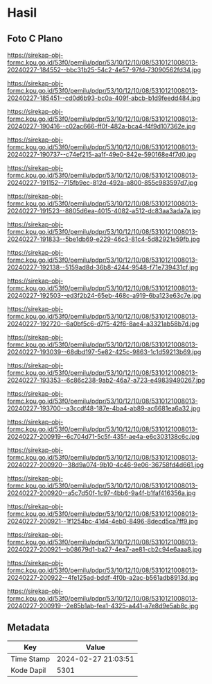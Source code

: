 # Hasil

## Foto C Plano

https://sirekap-obj-formc.kpu.go.id/53f0/pemilu/pdpr/53/10/12/10/08/5310121008013-20240227-184552--bbc31b25-54c2-4e57-97fd-73090562fd34.jpg

https://sirekap-obj-formc.kpu.go.id/53f0/pemilu/pdpr/53/10/12/10/08/5310121008013-20240227-185451--cd0d6b93-bc0a-409f-abcb-b1d9feedd484.jpg

https://sirekap-obj-formc.kpu.go.id/53f0/pemilu/pdpr/53/10/12/10/08/5310121008013-20240227-190416--c02ac666-ff0f-482a-bca4-f4f9d107362e.jpg

https://sirekap-obj-formc.kpu.go.id/53f0/pemilu/pdpr/53/10/12/10/08/5310121008013-20240227-190737--c74ef215-aa1f-49e0-842e-590168e4f7d0.jpg

https://sirekap-obj-formc.kpu.go.id/53f0/pemilu/pdpr/53/10/12/10/08/5310121008013-20240227-191152--715fb9ec-812d-492a-a800-855c983597d7.jpg

https://sirekap-obj-formc.kpu.go.id/53f0/pemilu/pdpr/53/10/12/10/08/5310121008013-20240227-191523--8805d6ea-4015-4082-a512-dc83aa3ada7a.jpg

https://sirekap-obj-formc.kpu.go.id/53f0/pemilu/pdpr/53/10/12/10/08/5310121008013-20240227-191833--5be1db69-e229-46c3-81c4-5d82921e59fb.jpg

https://sirekap-obj-formc.kpu.go.id/53f0/pemilu/pdpr/53/10/12/10/08/5310121008013-20240227-192138--5159ad8d-36b8-4244-9548-f71e739431cf.jpg

https://sirekap-obj-formc.kpu.go.id/53f0/pemilu/pdpr/53/10/12/10/08/5310121008013-20240227-192503--ed3f2b24-65eb-468c-a919-6ba123e63c7e.jpg

https://sirekap-obj-formc.kpu.go.id/53f0/pemilu/pdpr/53/10/12/10/08/5310121008013-20240227-192720--6a0bf5c6-d7f5-42f6-8ae4-a3321ab58b7d.jpg

https://sirekap-obj-formc.kpu.go.id/53f0/pemilu/pdpr/53/10/12/10/08/5310121008013-20240227-193039--68dbd197-5e82-425c-9863-1c1d59213b69.jpg

https://sirekap-obj-formc.kpu.go.id/53f0/pemilu/pdpr/53/10/12/10/08/5310121008013-20240227-193353--6c86c238-9ab2-46a7-a723-e49839490267.jpg

https://sirekap-obj-formc.kpu.go.id/53f0/pemilu/pdpr/53/10/12/10/08/5310121008013-20240227-193700--a3ccdf48-187e-4ba4-ab89-ac6681ea6a32.jpg

https://sirekap-obj-formc.kpu.go.id/53f0/pemilu/pdpr/53/10/12/10/08/5310121008013-20240227-200919--6c704d71-5c5f-435f-ae4a-e6c303138c6c.jpg

https://sirekap-obj-formc.kpu.go.id/53f0/pemilu/pdpr/53/10/12/10/08/5310121008013-20240227-200920--38d9a074-9b10-4c46-9e06-36758fd4d661.jpg

https://sirekap-obj-formc.kpu.go.id/53f0/pemilu/pdpr/53/10/12/10/08/5310121008013-20240227-200920--a5c7d50f-1c97-4bb6-9a4f-b1faf416356a.jpg

https://sirekap-obj-formc.kpu.go.id/53f0/pemilu/pdpr/53/10/12/10/08/5310121008013-20240227-200921--1f1254bc-41d4-4eb0-8496-8decd5ca7ff9.jpg

https://sirekap-obj-formc.kpu.go.id/53f0/pemilu/pdpr/53/10/12/10/08/5310121008013-20240227-200921--b08679d1-ba27-4ea7-ae81-cb2c94e6aaa8.jpg

https://sirekap-obj-formc.kpu.go.id/53f0/pemilu/pdpr/53/10/12/10/08/5310121008013-20240227-200922--4fe125ad-bddf-4f0b-a2ac-b561adb8913d.jpg

https://sirekap-obj-formc.kpu.go.id/53f0/pemilu/pdpr/53/10/12/10/08/5310121008013-20240227-200919--2e85b1ab-fea1-4325-a441-a7e8d9e5ab8c.jpg


## Metadata

| Key        | Value               |
| ---------- | ------------------- |
| Time Stamp | 2024-02-27 21:03:51 |
| Kode Dapil | 5301                |



